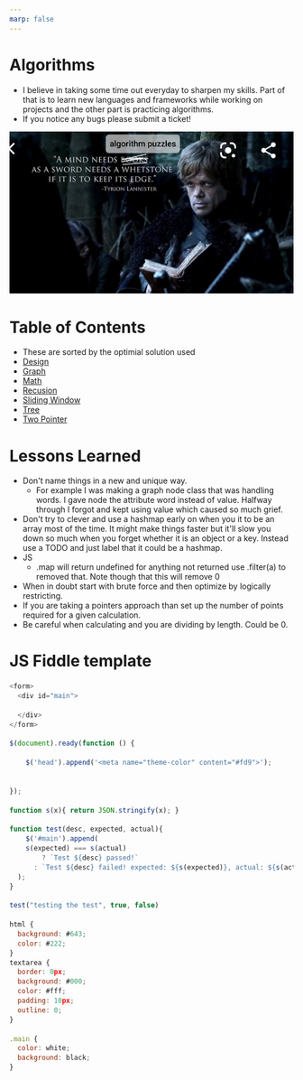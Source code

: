 ```yaml
---
marp: false
---
```


# Algorithms 
- I believe in taking some time out everyday to sharpen my skills. Part of that is to learn new languages and frameworks while working on projects and the other part is practicing algorithms. 
- If you notice any bugs please submit a ticket!




![img](img/sharpen.jpg)

# Table of Contents
- These are sorted by the optimial solution used
- [Design](https://github.com/frankhli843/algorithms/tree/master/Challenges/General%20Challenges/Design)
- [Graph](https://github.com/frankhli843/algorithms/tree/master/Challenges/General%20Challenges/Graph)
- [Math](https://github.com/frankhli843/algorithms/tree/master/Challenges/General%20Challenges/Math)
- [Recusion](https://github.com/frankhli843/algorithms/tree/master/Challenges/General%20Challenges/Recusion)
- [Sliding Window](https://github.com/frankhli843/algorithms/tree/master/Challenges/General%20Challenges/Sliding%20Window)
- [Tree](https://github.com/frankhli843/algorithms/tree/master/Challenges/General%20Challenges/Tree)
- [Two Pointer](https://github.com/frankhli843/algorithms/tree/master/Challenges/General%20Challenges/Two%20Pointer)

# Lessons Learned
- Don't name things in a new and unique way. 
    - For example I was making a graph node class that was handling words. I gave node the attribute word instead of value. Halfway through I forgot and kept using value which caused so much grief.
- Don't try to clever and use a hashmap early on when you it to be an array most of the time. It might make things faster but it'll slow you down so much when you forget whether it is an object or a key. Instead use a TODO and just label that it could be a hashmap.
- JS
    - .map will return undefined for anything not returned use .filter(a) to removed that. Note though that this will remove 0
- When in doubt start with brute force and then optimize by logically restricting.
- If you are taking a pointers approach than set up the number of points required for a given calculation.
- Be careful when calculating and you are dividing by length. Could be 0.

# JS Fiddle template
```js
<form>
  <div id="main">
  
  </div>
</form>

$(document).ready(function () {

    $('head').append('<meta name="theme-color" content="#fd9">');
    

});

function s(x){ return JSON.stringify(x); }

function test(desc, expected, actual){
	$('#main').append(
  	s(expected) === s(actual)
    	? `Test ${desc} passed!`
      : `Test ${desc} failed! expected: ${s(expected)}, actual: ${s(actual)}`
  );
}

test("testing the test", true, false)

html {
  background: #643;
  color: #222;
}
textarea {
  border: 0px;
  background: #000;
  color: #fff;
  padding: 10px;
  outline: 0;
}

.main {
  color: white;
  background: black;
}
```
